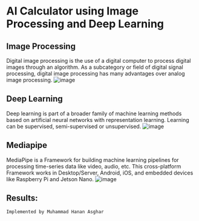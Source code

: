 # AI Calculator using Image Processing and Deep Learning

## Image Processing
Digital image processing is the use of a digital computer to process digital images through an algorithm. As a subcategory or field of digital signal processing, digital image processing has many advantages over analog image processing.
![image](https://user-images.githubusercontent.com/44013285/163624385-dc2a3dfe-35c7-435c-a0f0-738c6902c1dd.png)

## Deep Learning
Deep learning is part of a broader family of machine learning methods based on artificial neural networks with representation learning. Learning can be supervised, semi-supervised or unsupervised.
![image](https://user-images.githubusercontent.com/44013285/163624360-5160e808-7ea9-40a2-913d-c45937610c4b.png)

## Mediapipe
MediaPipe is a Framework for building machine learning pipelines for processing time-series data like video, audio, etc. This cross-platform Framework works in Desktop/Server, Android, iOS, and embedded devices like Raspberry Pi and Jetson Nano.
![image](https://user-images.githubusercontent.com/44013285/163624335-278f7dcd-10e9-4fa5-8552-278773f9eb2b.png)

## Results:

```
Implemented by Muhammad Hanan Asghar
```
